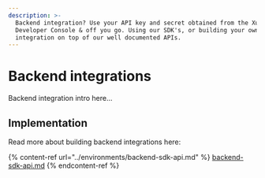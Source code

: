 ```yaml
---
description: >-
  Backend integration? Use your API key and secret obtained from the Xumm
  Developer Console & off you go. Using our SDK's, or building your own
  integration on top of our well documented APIs.
---
```


# Backend integrations

Backend integration intro here...

## Implementation

Read more about building backend integrations here:

{% content-ref url="../environments/backend-sdk-api.md" %}
[backend-sdk-api.md](../environments/backend-sdk-api.md)
{% endcontent-ref %}
